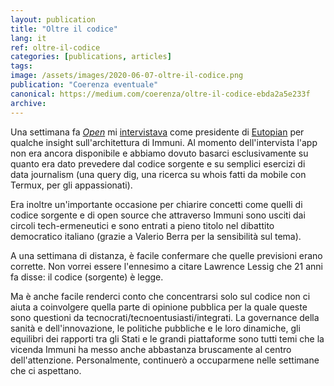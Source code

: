 ```yaml
---
layout: publication
title: "Oltre il codice"
lang: it
ref: oltre-il-codice
categories: [publications, articles]
tags:
image: /assets/images/2020-06-07-oltre-il-codice.png
publication: "Coerenza eventuale"
canonical: https://medium.com/coerenza/oltre-il-codice-ebda2a5e233f
archive:
---
```


Una settimana fa [*Open*](https://www.open.online/) mi [intervistava](https://www.open.online/2020/06/01/ecco-come-sara-immuni-app-per-contenere-i-contagi-del-coronavirus-nella-fase-2/) come presidente di [Eutopian](https://eutopian.eu/) per qualche insight sull'architettura di Immuni. Al momento dell'intervista l'app non era ancora disponibile e abbiamo dovuto basarci esclusivamente su quanto era dato prevedere dal codice sorgente e su semplici esercizi di data journalism (una query dig, una ricerca su whois fatti da mobile con Termux, per gli appassionati).

Era inoltre un'importante occasione per chiarire concetti come quelli di codice sorgente e di open source che attraverso Immuni sono usciti dai circoli tech-ermeneutici e sono entrati a pieno titolo nel dibattito democratico italiano (grazie a Valerio Berra per la sensibilità sul tema).

A una settimana di distanza, è facile confermare che quelle previsioni erano corrette. Non vorrei essere l'ennesimo a citare Lawrence Lessig che 21 anni fa disse: il codice (sorgente) è legge.

Ma è anche facile renderci conto che concentrarsi solo sul codice non ci aiuta a coinvolgere quella parte di opinione pubblica per la quale queste sono questioni da tecnocrati/tecnoentusiasti/integrati. La governance della sanità e dell'innovazione, le politiche pubbliche e le loro dinamiche, gli equilibri dei rapporti tra gli Stati e le grandi piattaforme sono tutti temi che la vicenda Immuni ha messo anche abbastanza bruscamente al centro dell'attenzione. Personalmente, continuerò a occuparmene nelle settimane che ci aspettano.
